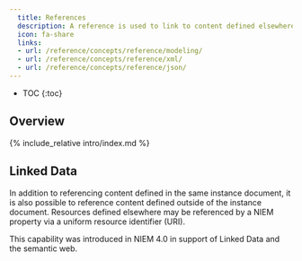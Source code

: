 ```yaml
---
  title: References
  description: A reference is used to link to content defined elsewhere.
  icon: fa-share
  links:
  - url: /reference/concepts/reference/modeling/
  - url: /reference/concepts/reference/xml/
  - url: /reference/concepts/reference/json/
---
```


- TOC
{:toc}

## Overview

{% include_relative intro/index.md %}

## Linked Data

In addition to referencing content defined in the same instance document, it is also possible to reference content defined outside of the instance document.  Resources defined elsewhere may be referenced by a NIEM property via a uniform resource identifier (URI).

This capability was introduced in NIEM 4.0 in support of Linked Data and the semantic web.
